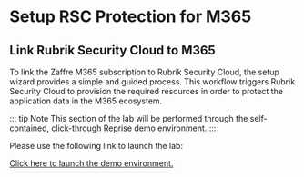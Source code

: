 # Setup RSC Protection for M365

## Link Rubrik Security Cloud to M365
To link the Zaffre M365 subscription to Rubrik Security Cloud, the setup wizard provides a simple and guided process. This workflow triggers Rubrik Security Cloud to provision the required resources in order to protect the application data in the M365 ecosystem.

::: tip Note 
This section of the lab will be performed through the self-contained, click-through Reprise demo environment. 
:::

Please use the following link to launch the lab: 

[Click here to launch the demo environment.](https://app.getreprise.com/launch/oygq9wn/)